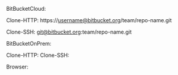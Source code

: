 BitBucketCloud:

Clone-HTTP: https://username@bitbucket.org/team/repo-name.git

Clone-SSH: git@bitbucket.org:team/repo-name.git

BitBucketOnPrem:

Clone-HTTP:
Clone-SSH:

Browser: